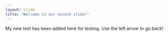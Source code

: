 ```yaml
---
layout: slide
title: "Welcome to our second slide!"
---
```

My new text has been added here for testing.
Use the left arrow to go back!
